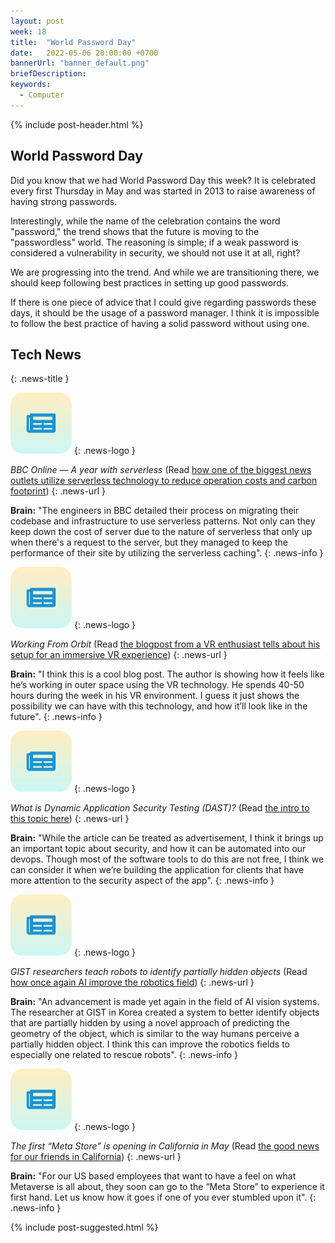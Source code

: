 ```yaml
---
layout: post
week: 18
title:  "World Password Day"
date:   2022-05-06 20:00:00 +0700
bannerUrl: "banner_default.png"
briefDescription: 
keywords:
  - Computer
---
```


{% include post-header.html %}

## World Password Day

Did you know that we had World Password Day this week? It is celebrated every first Thursday in May and was started in 2013 to raise awareness of having strong passwords.

Interestingly, while the name of the celebration contains the word "password," the trend shows that the future is moving to the "passwordless" world. The reasoning is simple; if a weak password is considered a vulnerability in security, we should not use it at all, right?

We are progressing into the trend. And while we are transitioning there, we should keep following best practices in setting up good passwords.

If there is one piece of advice that I could give regarding passwords these days, it should be the usage of a password manager. I think it is impossible to follow the best practice of having a solid password without using one.

## Tech News
{: .news-title }

![memo](/assets/images/tech-news.svg)
{: .news-logo }

*BBC Online — A year with serverless* (Read [how one of the biggest news outlets utilize serverless technology to reduce operation costs and carbon footprint](https://medium.com/bbc-design-engineering/bbc-online-a-year-with-serverless-ffc2ae474277))
{: .news-url }

__Brain:__ "The engineers in BBC detailed their process on migrating their codebase and infrastructure to use serverless patterns. Not only can they keep down the cost of server due to the nature of serverless that only up when there's a request to the server, but they managed to keep the performance of their site by utilizing the serverless caching".
{: .news-info }

![memo](/assets/images/tech-news.svg)
{: .news-logo }

*Working From Orbit* (Read [the blogpost from a VR enthusiast tells about his setup for an immersive VR experience](https://blog.immersed.team/working-from-orbit-39bf95a6d385))
{: .news-url }

__Brain:__ "I think this is a cool blog post. The author is showing how it feels like he’s working in outer space using the VR technology. He spends 40-50 hours during the week in his VR environment. I guess it just shows the possibility we can have with this technology, and how it’ll look like in the future".
{: .news-info }

![memo](/assets/images/tech-news.svg)
{: .news-logo }

*What is Dynamic Application Security Testing (DAST)?* (Read [the intro to this topic here](https://www.microfocus.com/en-us/what-is/dast))
{: .news-url }

__Brain:__ "While the article can be treated as advertisement, I think it brings up an important topic about security, and how it can be automated into our devops. Though most of the software tools to do this are not free, I think we can consider it when we’re building the application for clients that have more attention to the security aspect of the app".
{: .news-info }

![memo](/assets/images/tech-news.svg)
{: .news-logo }

*GIST researchers teach robots to identify partially hidden objects* (Read [how once again AI improve the robotics field](https://www.therobotreport.com/gist-researchers-teach-robots-to-identify-partially-hidden-objects/))
{: .news-url }

__Brain:__ "An advancement is made yet again in the field of AI vision systems. The researcher at GIST in Korea created a system to better identify objects that are partially hidden by using a novel approach of predicting the geometry of the object, which is similar to the way humans perceive a partially hidden object. I think this can improve the robotics fields to especially one related to rescue robots".
{: .news-info }

![memo](/assets/images/tech-news.svg)
{: .news-logo }

*The first “Meta Store” is opening in California in May* (Read [the good news for our friends in California](https://arstechnica.com/information-technology/2022/04/the-first-meta-store-is-opening-in-california-in-may/))
{: .news-url }

__Brain:__ "For our US based employees that want to have a feel on what Metaverse is all about, they soon can go to the “Meta Store” to experience it first hand. Let us know how it goes if one of you ever stumbled upon it".
{: .news-info }

{% include post-suggested.html %}